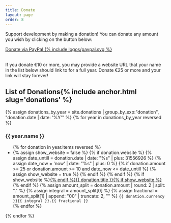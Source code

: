 ```yaml
---
title: Donate
layout: page
order: 8
---
```

Support development by making a donation! You can donate any amount you wish by clicking on the button below:

<p><a class="button" href="https://www.paypal.me/ztefn" rel="nofollow" target="_blank">Donate via PayPal {% include logos/paypal.svg %}</a></p><br>
If you donate €10 or more, you may provide a website URL that your name in the list below should link to for a full year. Donate €25 or more and your link will stay forever!

<h2 id="donations">List of Donations{% include anchor.html slug='donations' %}</h2>
{% assign donations_by_year = site.donations | group_by_exp:"donation", "donation.date | date: '%Y'" %}
{% for year in donations_by_year reversed %}
  <h3>{{ year.name }}</h3>
  <ul class="donations-list">
  {% for donation in year.items reversed %}
    <li>
    {% assign show_website = false %}
    {% if donation.website %}
    {% assign date_untill = donation.date | date: "%s" | plus: 31556926 %}
    {% assign date_now = 'now' | date: "%s" | plus: 0 %}
      {% if donation.amount >= 25 or donation.amount >= 10 and date_now <= date_untill %}
        {% assign show_website = true %}
      {% endif %}
    {% endif %}
    {% if show_website %}<a href="{{ donation.website }}" rel="nofollow" target="_blank">{% endif %}{{ donation.title }}{% if show_website %}</a>{% endif %}
    {% assign amount_split = donation.amount | round: 2 | split: "." %}
    {% assign integral = amount_split[0] %}
    {% assign fractional = amount_split[1] | append: "00" | truncate: 2, "" %}
      <code><span class="currency">{{ donation.currency }}</span><span class="value">{{ integral }}.{{ fractional }}</span></code>
    </li>
  {% endfor %}
  </ul>
{% endfor %}
